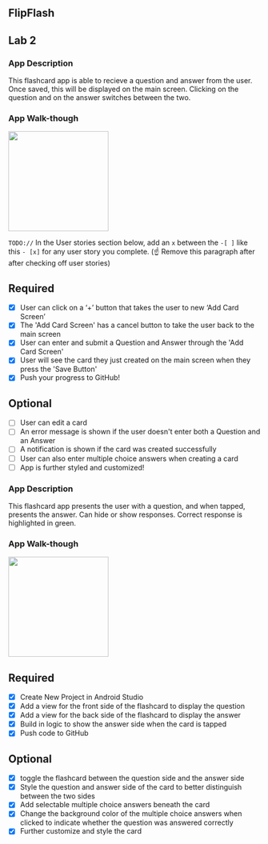## FlipFlash

## Lab 2

### App Description
This flashcard app is able to recieve a question and answer from the user. Once saved, this will be displayed on the main screen. Clicking on the question and on the answer switches between the two.

### App Walk-though


<img src="https://media.giphy.com/media/3GlcPBqKcYFVV5F4KW/giphy.gif" width=200><br>

`TODO://` In the User stories section below, add an `x` between the `-[ ]` like this `- [x]` for any user story you complete. (☝️ Remove this paragraph after after checking off user stories)

## Required
- [x] User can click on a ‘+’ button that takes the user to new ‘Add Card Screen’
- [x] The 'Add Card Screen' has a cancel button to take the user back to the main screen
- [x] User can enter and submit a Question and Answer through the 'Add Card Screen'
- [x] User will see the card they just created on the main screen when they press the 'Save Button'
- [x] Push your progress to GitHub!

## Optional
- [ ] User can edit a card
- [ ] An error message is shown if the user doesn't enter both a Question and an Answer
- [ ] A notification is shown if the card was created successfully
- [ ] User can also enter multiple choice answers when creating a card
- [ ] App is further styled and customized!
### App Description
This flashcard app presents the user with a question, and when tapped, presents the answer. Can hide or show responses. Correct response is highlighted in green.

### App Walk-though

<img src="https://s3.amazonaws.com/img0.recordit.co/Du0YHYejhR.mp4?AWSAccessKeyId=AKIAINSRFOQXTN4DT46A&Expires=1541301274&Signature=2RevZ0uVB2hRtptPWnOv7SI8KHI%3D" width=200><br>

## Required
- [x] Create New Project in Android Studio
- [x] Add a view for the front side of the flashcard to display the question
- [x] Add a view for the back side of the flashcard to display the answer
- [x] Build in logic to show the answer side when the card is tapped
- [x] Push code to GitHub
## Optional
- [x] toggle the flashcard between the question side and the answer side
- [x] Style the question and answer side of the card to better distinguish between the two sides
- [x] Add selectable multiple choice answers beneath the card
- [x] Change the background color of the multiple choice answers when clicked to indicate whether the question was answered correctly
- [x] Further customize and style the card
